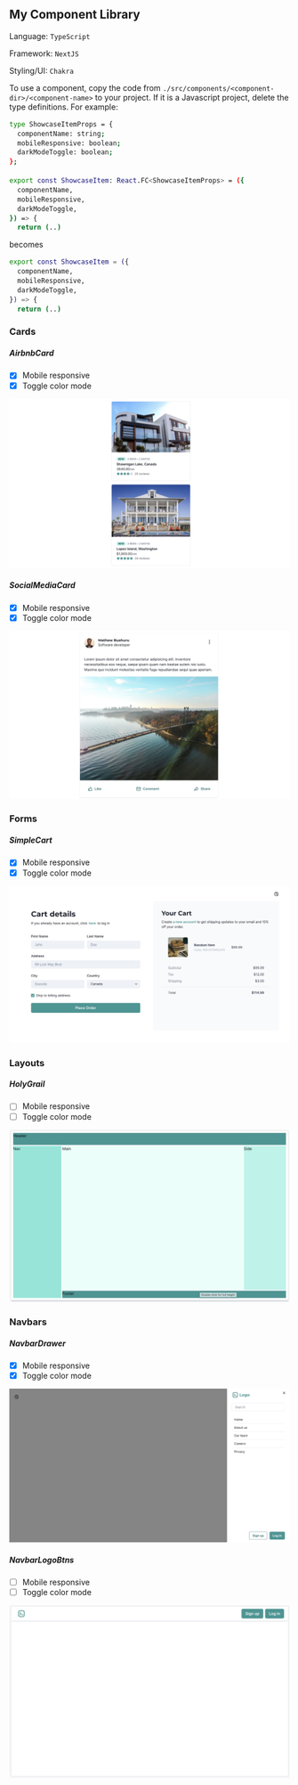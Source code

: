 ## My Component Library

Language: `TypeScript`

Framework: `NextJS`

Styling/UI: `Chakra`

To use a component, copy the code from `./src/components/<component-dir>/<component-name>` to your project. If it is a Javascript project, delete the type definitions. For example:
```sh
type ShowcaseItemProps = {
  componentName: string;
  mobileResponsive: boolean;
  darkModeToggle: boolean;
};

export const ShowcaseItem: React.FC<ShowcaseItemProps> = ({
  componentName,
  mobileResponsive,
  darkModeToggle,
}) => {
  return (..)
```
becomes
```sh
export const ShowcaseItem = ({
  componentName,
  mobileResponsive,
  darkModeToggle,
}) => {
  return (..)
```

### Cards 

##### AirbnbCard
- [x] Mobile responsive
- [x] Toggle color mode

![Airbnb](./docs/AirbnbCard1.jpg)

##### SocialMediaCard
- [x] Mobile responsive
- [x] Toggle color mode

![Airbnb](./docs/SocialMediaCard.jpg)

### Forms 

##### SimpleCart
- [x] Mobile responsive
- [x] Toggle color mode

![SimpleCart](./docs/SimpleCart1.jpg)

### Layouts 

##### HolyGrail
- [ ] Mobile responsive
- [ ] Toggle color mode

![HolyGrail](./docs/HolyGrail.jpg)

### Navbars 

##### NavbarDrawer
- [x] Mobile responsive
- [x] Toggle color mode

![NavbarDrawer](./docs/NavbarDrawer.jpg)

##### NavbarLogoBtns
- [ ] Mobile responsive
- [ ] Toggle color mode

![NavbarLogoBtns](./docs/NavbarLogoBtns.jpg)